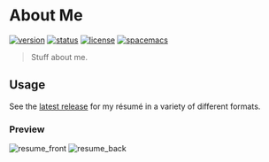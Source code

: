 # About Me
[![version](https://img.shields.io/github/tag/Nate-Wilkins/about.svg?style=flat-square&longCache=true)](https://github.com/Nate-Wilkins/about/releases/latest)
[![status](https://img.shields.io/travis/Nate-Wilkins/about.svg?style=flat-square&longCache=true)](https://travis-ci.org/Nate-Wilkins/about)
[![license](https://img.shields.io/github/license/nate-wilkins/about.svg?style=flat-square&longCache=true)](https://github.com/Nate-Wilkins/about/blob/master/LICENSE)
[![spacemacs](https://img.shields.io/badge/color-spacemacs-927cba.svg?label=built%20with%20&style=flat-square&logo=spacemacs&longCache=true)](http://spacemacs.org)

> Stuff about me.

## Usage

See the [latest release] for my résumé in a variety of different formats.

### Preview

![resume_front][latest_front]
![resume_back][latest_back]


[latest release]: https://github.com/nate-wilkins/about/releases/latest
[latest_front]: https://github.com/nate-wilkins/about/releases/latest/resume-0.png
[latest_back]: https://github.com/nate-wilkins/about/releases/latest/resume-1.png
